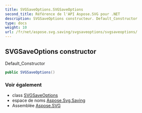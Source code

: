 ```yaml
---
title: SVGSaveOptions.SVGSaveOptions
second_title: Référence de l'API Aspose.SVG pour .NET
description: SVGSaveOptions constructeur. Default_Constructor
type: docs
weight: 10
url: /fr/net/aspose.svg.saving/svgsaveoptions/svgsaveoptions/
---
```

## SVGSaveOptions constructor

Default_Constructor

```csharp
public SVGSaveOptions()
```

### Voir également

* class [SVGSaveOptions](../)
* espace de noms [Aspose.Svg.Saving](../../svgsaveoptions/)
* Assemblée [Aspose.SVG](../../../)


